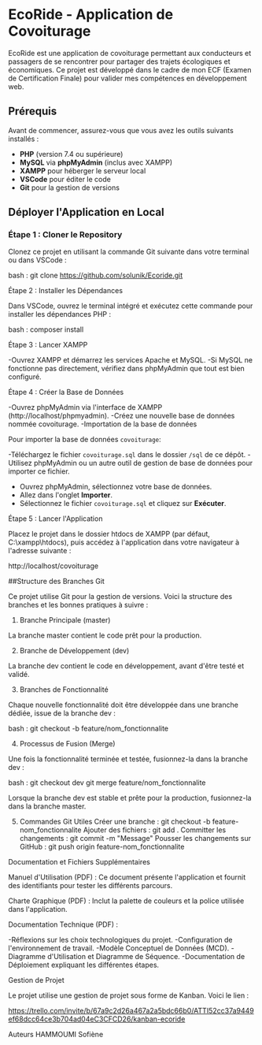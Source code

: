 # EcoRide - Application de Covoiturage

EcoRide est une application de covoiturage permettant aux conducteurs et passagers de se rencontrer pour partager des trajets écologiques et économiques. Ce projet est développé dans le cadre de mon ECF (Examen de Certification Finale) pour valider mes compétences en développement web.

## Prérequis

Avant de commencer, assurez-vous que vous avez les outils suivants installés :

- **PHP** (version 7.4 ou supérieure)
- **MySQL** via **phpMyAdmin** (inclus avec XAMPP)
- **XAMPP** pour héberger le serveur local
- **VSCode** pour éditer le code
- **Git** pour la gestion de versions

## Déployer l'Application en Local

### Étape 1 : Cloner le Repository

Clonez ce projet en utilisant la commande Git suivante dans votre terminal ou dans VSCode :

bash : 
git clone https://github.com/solunik/Ecoride.git

Étape 2 : Installer les Dépendances

Dans VSCode, ouvrez le terminal intégré et exécutez cette commande pour installer les dépendances PHP :

bash : 
composer install

Étape 3 : Lancer XAMPP

-Ouvrez XAMPP et démarrez les services Apache et MySQL.
-Si MySQL ne fonctionne pas directement, vérifiez dans phpMyAdmin que tout est bien configuré.

Étape 4 : Créer la Base de Données

-Ouvrez phpMyAdmin via l'interface de XAMPP (http://localhost/phpmyadmin).
-Créez une nouvelle base de données nommée covoiturage.
-Importation de la base de données

Pour importer la base de données `covoiturage`:

 -Téléchargez le fichier `covoiturage.sql` dans le dossier `/sql` de ce dépôt.
 -Utilisez phpMyAdmin ou un autre outil de gestion de base de données pour importer ce fichier.
   - Ouvrez phpMyAdmin, sélectionnez votre base de données.
   - Allez dans l'onglet **Importer**.
   - Sélectionnez le fichier `covoiturage.sql` et cliquez sur **Exécuter**.

Étape 5 : Lancer l'Application

Placez le projet dans le dossier htdocs de XAMPP (par défaut, C:\xampp\htdocs), puis accédez à l'application dans votre navigateur à l'adresse suivante :

http://localhost/covoiturage

##Structure des Branches Git



Ce projet utilise Git pour la gestion de versions. Voici la structure des branches et les bonnes pratiques à suivre :

1. Branche Principale (master)

La branche master contient le code prêt pour la production.

2. Branche de Développement (dev)

La branche dev contient le code en développement, avant d'être testé et validé.

3. Branches de Fonctionnalité

Chaque nouvelle fonctionnalité doit être développée dans une branche dédiée, issue de la branche dev :

bash : 
git checkout -b feature/nom_fonctionnalite

4. Processus de Fusion (Merge)

Une fois la fonctionnalité terminée et testée, fusionnez-la dans la branche dev :

bash : 
git checkout dev
git merge feature/nom_fonctionnalite

Lorsque la branche dev est stable et prête pour la production, fusionnez-la dans la branche master.

5. Commandes Git Utiles
Créer une branche : 
git checkout -b feature-nom_fonctionnalite
Ajouter des fichiers : 
git add .
Committer les changements : 
git commit -m "Message"
Pousser les changements sur GitHub : 
git push origin feature-nom_fonctionnalite



Documentation et Fichiers Supplémentaires

Manuel d'Utilisation (PDF) : Ce document présente l'application et fournit des identifiants pour tester les différents parcours.

Charte Graphique (PDF) : Inclut la palette de couleurs et la police utilisée dans l'application.

Documentation Technique (PDF) :

-Réflexions sur les choix technologiques du projet.
-Configuration de l'environnement de travail.
-Modèle Conceptuel de Données (MCD).
-Diagramme d'Utilisation et Diagramme de Séquence.
-Documentation de Déploiement expliquant les différentes étapes.

Gestion de Projet

Le projet utilise une gestion de projet sous forme de Kanban. Voici le lien :

https://trello.com/invite/b/67a9c2d26a467a2a5bdc66b0/ATTI52cc37a9449ef68dcc64ce3b704ad04eC3CFCD26/kanban-ecoride

Auteurs
HAMMOUMI Sofiène

